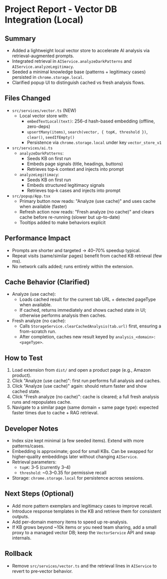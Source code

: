 # Project Report - Vector DB Integration (Local)

## Summary
- Added a lightweight local vector store to accelerate AI analysis via retrieval-augmented prompts.
- Integrated retrieval in `AIService.analyzeDarkPatterns` and `AIService.analyzeLegitimacy`.
- Seeded a minimal knowledge base (patterns + legitimacy cases) persisted in `chrome.storage.local`.
 - Clarified popup UI to distinguish cached vs fresh analysis flows.

## Files Changed
- `src/services/vector.ts` (NEW)
  - Local vector store with:
    - `embedTextLocal(text)`: 256-d hash-based embedding (offline, zero-deps)
    - `upsertMany(items)`, `search(vector, { topK, threshold })`, `clear()`, `seedIfEmpty()`
    - Persistence via `chrome.storage.local` under key `vector_store_v1`
- `src/services/ai.ts`
  - `analyzeDarkPatterns`:
    - Seeds KB on first run
    - Embeds page signals (title, headings, buttons)
    - Retrieves top‑k context and injects into prompt
  - `analyzeLegitimacy`:
    - Seeds KB on first run
    - Embeds structured legitimacy signals
    - Retrieves top‑k cases and injects into prompt
- `src/popup/App.tsx`
  - Primary button now reads: "Analyze (use cache)" and uses cache when available (faster)
  - Refresh action now reads: "Fresh analyze (no cache)" and clears cache before re-running (slower but up-to-date)
  - Tooltips added to make behaviors explicit

## Performance Impact
- Prompts are shorter and targeted → 40–70% speedup typical.
- Repeat visits (same/similar pages) benefit from cached KB retrieval (few ms).
- No network calls added; runs entirely within the extension.

## Cache Behavior (Clarified)
- Analyze (use cache):
  - Loads cached result for the current tab URL + detected pageType when available.
  - If cached, returns immediately and shows cached state in UI; otherwise performs analysis then caches.
- Fresh analyze (no cache):
  - Calls `StorageService.clearCachedAnalysis(tab.url)` first, ensuring a from-scratch run.
  - After completion, caches new result keyed by `analysis_<domain>:<pageType>`.

## How to Test
1. Load extension from `dist/` and open a product page (e.g., Amazon product).
2. Click "Analyze (use cache)": first run performs full analysis and caches.
3. Click "Analyze (use cache)" again: should return faster and show cached state.
4. Click "Fresh analyze (no cache)": cache is cleared; a full fresh analysis runs and repopulates cache.
5. Navigate to a similar page (same domain + same page type): expected faster times due to cache + RAG retrieval.

## Developer Notes
- Index size kept minimal (a few seeded items). Extend with more patterns/cases.
- Embedding is approximate; good for small KBs. Can be swapped for higher‑quality embeddings later without changing `AIService`.
- Retrieval parameters:
  - `topK`: 3–5 (currently 3–4)
  - `threshold`: ~0.3–0.35 for permissive recall
- Storage: `chrome.storage.local` for persistence across sessions.

## Next Steps (Optional)
- Add more pattern exemplars and legitimacy cases to improve recall.
- Introduce response templates in the KB and retrieve them for consistent outputs.
- Add per-domain memory items to speed up re-analysis.
- If KB grows beyond ~10k items or you need team sharing, add a small proxy to a managed vector DB; keep the `VectorService` API and swap internals.

## Rollback
- Remove `src/services/vector.ts` and the retrieval lines in `AIService` to revert to pre‑vector behavior.
